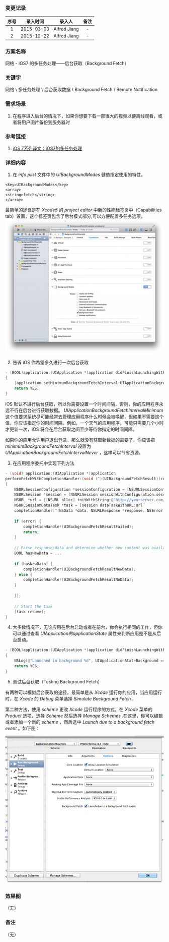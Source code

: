 ### 变更记录

| 序号 | 录入时间 | 录入人 | 备注 |
|:--------:|:--------:|:--------:|:--------:|
| 1 | 2015-03-03 | Alfred Jiang | - |
| 2 | 2015-12-22 | Alfred Jiang | - |

### 方案名称

网络 - iOS7 的多任务处理——后台获取（Background Fetch）

### 关键字

网络 \ 多任务处理 \ 后台获取数据 \ Background Fetch \ Remote Notification

### 需求场景

1. 在程序进入后台的情况下，如果你想要下载一部很大的视频以便离线观看，或者将用户图片备份到服务器时

### 参考链接

1. [iOS 7系列译文：iOS7的多任务处理](http://www.kuqin.com/shuoit/20131223/337138.html)

### 详细内容

1. 在 *info plist* 文件中的 *UIBackgroundModes* 健值指定使用的特性。
```
<key>UIBackgroundModes</key>
<array>
<string>fetch</string>
</array>
```

 最简单的途径是在 *Xcode5* 的 *project editor* 中新的性能标签页中（Capabilities tab）设置，这个标签页包含了后台模式部分,可以方便配置多任务选项。
 ![back_fetch](Images/Image_00043_00001.jpg)

2. 告诉 iOS 你希望多久进行一次后台获取
```objectivec
- (BOOL)application:(UIApplication *)application didFinishLaunchingWithOptions:(NSDictionary *)launchOptions
{
    [application setMinimumBackgroundFetchInterval:UIApplicationBackgroundFetchIntervalMinimum];
    return YES;
}
```

 iOS 默认不进行后台获取，所以你需要设置一个时间间隔，否则，你的应用程序永远不行在后台进行获取数据。 *UIApplicationBackgroundFetchIntervalMinimum* 这个值要求系统尽可能经常去管理应用程序什么时候会被唤醒，但如果不需要这个值，你应该指定你的时间间隔。例如，一个天气的应用程序，可能只需要几个小时才更新一次，iOS 将会在后台获取之间至少等待你指定的时间间隔。

 如果你的应用允许用户退出登录，那么就没有获取新数据的需要了，你应该把 *minimumBackgroundFetchInterval* 设置为 *UIApplicationBackgroundFetchIntervalNever* ，这样可以节省资源。

3. 在应用程序委托中实现下列方法
```objectivec
- (void) application:(UIApplication *)application
performFetchWithCompletionHandler:(void (^)(UIBackgroundFetchResult))completionHandler
{
    NSURLSessionConfiguration *sessionConfiguration = [NSURLSessionConfiguration defaultSessionConfiguration];
    NSURLSession *session = [NSURLSession sessionWithConfiguration:sessionConfiguration];
    NSURL *url = [[NSURL alloc] initWithString:@"http://yourserver.com/data.json"];
    NSURLSessionDataTask *task = [session dataTaskWithURL:url
    completionHandler:^(NSData *data, NSURLResponse *response, NSError *error) {

    if (error) {
        completionHandler(UIBackgroundFetchResultFailed);
        return;
    }

    // Parse response/data and determine whether new content was available
    BOOL hasNewData = ...

    if (hasNewData) {
        completionHandler(UIBackgroundFetchResultNewData);
    } else {
        completionHandler(UIBackgroundFetchResultNoData);
    }

    }];

    // Start the task
    [task resume];
}
```

4. 大多数情况下，无论应用在后台启动或者在前台，你会执行相同的工作，但你可以通过查看 *UIApplication的applicationState* 属性来判断应用是不是从后台启动。
```objectivec
- (BOOL)application:(UIApplication *)application didFinishLaunchingWithOptions:(NSDictionary *)launchOptions
{
    NSLog(@"Launched in background %d", UIApplicationStateBackground == application.applicationState);
    return YES;
}
```

5. 测试后台获取（Testing Background Fetch）

 有两种可以模拟后台获取的途径。最简单是从 *Xcode* 运行你的应用，当应用运行时，在 *Xcode* 的 *Debug* 菜单选择 *Simulate Background Fetch* .

 第二种方法，使用 *scheme* 更改 *Xcode* 运行程序的方式。在 *Xcode* 菜单的 *Product* 选项，选择 *Scheme* 然后选择 *Manage Schemes* .在这里，你可以编辑或者添加一个新的 *scheme* ，然后选中 *Launch due to a background fetch event* 。如下图：

![back_fetch_2](images/Image_00043_00002.png)

### 效果图
（无）

### 备注
（无）
